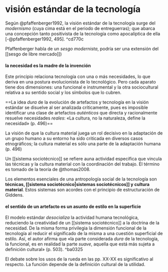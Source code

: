 # visión estándar de la tecnología
Según @pfaffenberger1992, la visión estándar de la tecnología surge del *modernismo* (cuya cima está en el periodo de entreguerras); que abarca una concepción tanto positivista de la tecnología como apocalíptica de ella [-@pfaffenberger1992, 495]. ^cd770c

Pfaffenberger habla de un *sesgo modernista*, podría ser una extensión del [[sesgo de libre mercado]])

#### la necesidad es la madre de la invención

Este principio relaciona tecnología con una o más necesidades, lo que deriva en una postura evolucionista de lo tecnológico. Pero cada aparato tiene dos dimensiones: una funcional e instrumental y la otra sociocultural relativa a su sentido social y los símbolos que lo cubren.

==La idea *dura* de la evolución de artefactos y tecnología en la visión estándar se disuelve al ser analizada críticamente, pues es imposible identificar una clase de artefactos *auténticos* que directa y racionalmente resuelve necesidades *reales*: «La cultura, no la naturaleza, define la necesidad» (p. 496)==

La visión de que la cultura material juega un rol decisivo en la adaptación de un grupo humano a su entorno ha sido criticada en diversos casos etnográficos; la cultura material es sólo una parte de la adaptación humana (p. 496)

Un [[sistema sociotécnico]] se refiere auna actividad específica que vincula las técnicas y la cultura material con la coordinación del trabajo. El término es tomado de la teoría de @thomas2008.

Los elementos esenciales de una antropología social de la tecnología son **técnicas, [[sistema sociotécnico|sistemas sociotécnicos]] y cultura material**. Estos sistemas son acordes con el principio de estructuración de Giddens.

#### el sentido de un artefacto es un asunto de estilo en la superficie

El modelo estándar *desocializa* la actividad humana tecnológica, reduciendo la creatividad de un [[sistema sociotécnico]] a la doctrina de la necesidad. De la misma forma privilegia la dimensión funcional de la tecnología al reducir el significado de la misma a una cuestión superficial de estilo. Así, el autor afirma que «la parte considerada *dura* de la tecnología, la funcional, es en realidad la parte *suave*, aquella que está más sujeta a definición cultural» (p. 503). ^ba0325

El debate sobre los usos de la rueda en las pp. XX-XX es significativo al respecto. La función depende de la definición cultural de la utilidad.

